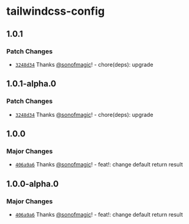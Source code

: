 # tailwindcss-config

## 1.0.1

### Patch Changes

- [`3248d34`](https://github.com/sonofmagic/weapp-tailwindcss/commit/3248d342d07372e0627e21dcdd528ad44d2b52be) Thanks [@sonofmagic](https://github.com/sonofmagic)! - chore(deps): upgrade

## 1.0.1-alpha.0

### Patch Changes

- [`3248d34`](https://github.com/sonofmagic/weapp-tailwindcss/commit/3248d342d07372e0627e21dcdd528ad44d2b52be) Thanks [@sonofmagic](https://github.com/sonofmagic)! - chore(deps): upgrade

## 1.0.0

### Major Changes

- [`406a9a6`](https://github.com/sonofmagic/weapp-tailwindcss/commit/406a9a646051d497ae7ee5d50334a0a22bf8bbfe) Thanks [@sonofmagic](https://github.com/sonofmagic)! - feat!: change default return result

## 1.0.0-alpha.0

### Major Changes

- [`406a9a6`](https://github.com/sonofmagic/weapp-tailwindcss/commit/406a9a646051d497ae7ee5d50334a0a22bf8bbfe) Thanks [@sonofmagic](https://github.com/sonofmagic)! - feat!: change default return result
